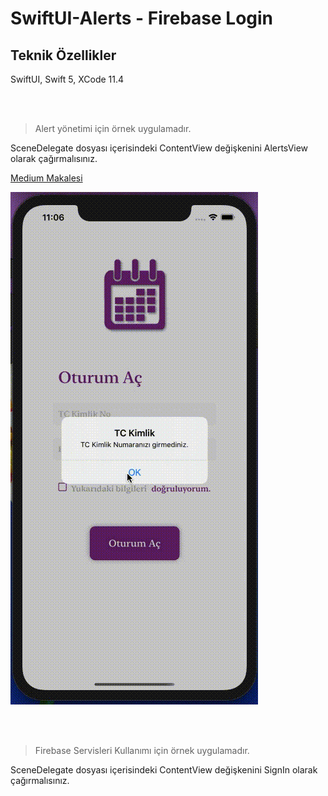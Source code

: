 # SwiftUI-Alerts - Firebase Login



## Teknik Özellikler ##

SwiftUI, Swift 5, XCode 11.4 

<br />

<br />

> Alert yönetimi için örnek uygulamadır.

SceneDelegate dosyası içerisindeki ContentView değişkenini AlertsView olarak çağırmalısınız. 

[Medium Makalesi](https://medium.com/@cmlcrn17/swiftui-%C3%A7oklu-alert-y%C3%B6netimi-37232da37d92)

![Alert Yönetimi](https://github.com/cmlcrn17/SwiftUI-Alerts/blob/master/Gorseller/SwiftUI-Alert.gif)

<br />

<br />

> Firebase Servisleri Kullanımı için örnek uygulamadır.

SceneDelegate dosyası içerisindeki ContentView değişkenini SignIn olarak çağırmalısınız. 
